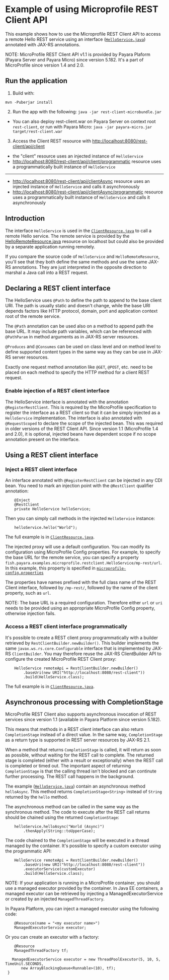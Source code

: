 # Example of using Microprofile REST Client API

This example shows how to use the Microprofile REST Client API to access a remote Hello REST service using an interface ([`HelloService.java`](src/main/java/fish/payara/examples/microprofile/restclient/HelloService.java)) annotated with JAX-RS annotations.

NOTE: MicroProfile REST Client API v1.1 is provided by Payara Plaform (Payara Server and Payara Micro) since version 5.182. It's a part of MicroProfile since version 1.4 and 2.0.

## Run the application

1. Build with:

```
mvn -Puberjar install
```
2. Run the app with the following: `java -jar rest-client-microbundle.jar`

* You can also deploy rest-client.war on Payara Server on context root `rest-client`, or run with Payara Micro: `java -jar payara-micro.jar target/rest-client.war`

3. Access the Client REST resource with [http://localhost:8080/rest-client/api/client](http://localhost:8080/rest-client/api/client)

* the "client" resource uses an injected instance of `HelloService`
* [http://localhost:8080/rest-client/api/client/programmatic](http://localhost:8080/rest-client/api/client/programmatic) resource uses a programmatically built instance of `HelloService`

------------------------------

* [http://localhost:8080/rest-client/api/clientAsync](http://localhost:8080/rest-client/api/clientAsync) resource uses an injected instance of `HelloService` and calls it asynchronously
* [http://localhost:8080/rest-client/api/clientAsync/programmatic](http://localhost:8080/rest-client/api/clientAsync/programmatic) resource uses a programmatically built instance of `HelloService` and calls it asynchronously

## Introduction

The interface `HelloService` is used in the [`ClientResource.java`](src/main/java/fish/payara/examples/microprofile/restclient/ClientResource.java) to call a remote Hello service. The remote service is provided by the [HelloRemoteResource.java](src/main/java/fish/payara/examples/microprofile/restclient/remote/HelloRemoteResource.java) resource on localhost but could also be provided by a separate application running remotely. 

If you compare the source code of `HelloService` and `HelloRemoteResource`, you'll see that they both define the same methods and use the same JAX-RS annotations. They are just interpreted in the opposite direction to marshal a Java call into a REST request.

## Declaring a REST client interface

The HelloService uses `@Path` to define the path to append to the base client URI. The path is usually static and doesn't change, while the base URI depends factors like HTTP protocol, domain, port and application context root of the remote service. 

The `@Path` annotation can be used also on a method to append path the base URL. It may include path variables, which can be referenced with `@PathParam` in method arguments as in JAX-RS server resources.

`@Produces` and `@Consumes` can be used on class level and on method level to define supported content types in the same way as they can be use in JAX-RS server resources. 

Exactly one request method annotation like `@GET`, `@POST`, etc. need to be placed on each method to specify the HTTP method for a client REST request.

### Enable injection of a REST client interface

The HelloService interface is annotated with the annotation `@RegisterRestClient`. This is required by the MicroProfile specification to register the interface as a REST client so that it can be simply injected as a `HelloService` implementation. The interface is also annotated with `@RequestScoped` to declare the scope of the injected bean. This was required in older versions of the REST Client API. Since version 1.1 (MicroProfile 1.4 and 2.0), it is optional, injected beans have dependent scope if no scope annotation present on the interface.

## Using a REST client interface

### Inject a REST client interface

An interface annotated with `@RegisterRestClient` can be injected in any CDI bean. You need to mark an injection point with the `@RestClient` qualifier annotation:

```
    @Inject
    @RestClient
    private HelloService helloService;
```

Then you can simply call methods in the injected `HelloService` instance:

```
    helloService.hello("World");
```

The full example is in [`ClientResource.java`](src/main/java/fish/payara/examples/microprofile/restclient/ClientResource.java).

The injected proxy will use a default configuration. You can modify its configuration using MicroProfile Config properties. For example, to specify the base URL for the remote service, you can specify a property `fish.payara.examples.microprofile.restclient.HelloService/mp-rest/url`. In this example, this property is specified in [`microprofile-config.properties`](/src/main/resources/META-INF/microprofile-config.properties)

The properties have names prefixed with the full class name of the REST Client interface, followed by `/mp-rest/`, followed by the name of the client property, such as `url`.

NOTE: The base URL is a required configuration. Therefore either `url` or `uri` needs to be provided using an appropriate MicroProfile Config property, otherwise injection fails.

### Access a REST client interface programmatically

It's possible to create a REST client proxy programmatically with a builder retrieved by `RestClientBuilder.newBuilder()`. This builder implements the same `javax.ws.rs.core.Configurable` interface that is implemented by JAX-RS `ClientBuilder`. You may therefore reuse the JAX-RS ClientBuilder API to configure the created MicroProfile REST Client proxy:

```
    HelloService remoteApi = RestClientBuilder.newBuilder()
        .baseUri(new URI("http://localhost:8080/rest-client"))
        .build(HelloService.class);
```

The full example is in [`ClientResource.java`](src/main/java/fish/payara/examples/microprofile/restclient/ClientResource.java).

## Asynchronous processing with CompletionStage

MicroProfile REST Client also supports asynchronous invocation of REST services since version 1.1 (available in Payara Platform since version 5.182).

This means that methods in a REST client interface can also return `CompletionStage` instead of a direct value. In the same way, `CompletionStage` as a return type is supported in REST server resources by JAX-RS 2.1.

When a method that returns `CompletionStage` is called, it will return as soon as possible, without waiting for the REST call to complete. The returned stage is completed (either with a result or exceptionally) when the REST call is completed or timed out. The important aspect of returning `CompletionStage` is that the calling thread isn't blocked and can continute further processing. The REST call happens in the background.

The example ([`HelloService.java`](src/main/java/fish/payara/examples/microprofile/restclient/HelloService.java)) contain an asynchronous method `helloAsync`. This method returns `CompletionStage<String>` instead of `String` returned by the `hello` method.

The asynchronous method can be called in the same way as the synchronous method. The code to execute after the REST call returns should be chained using the returned `CompletionStage`:

```
    helloService.helloAsync("World (Async)")
        .thenApply(String::toUpperCase);
```

The code chained to the `CompletionStage` will be executed in a thread managed by the container. It's possible to specify a custom executor using the programmatic API:

```
    HelloService remoteApi = RestClientBuilder.newBuilder()
        .baseUri(new URI("http://localhost:8080/rest-client"))
        .executorService(customExecutor)
        .build(HelloService.class);
```

NOTE: If your application is running in a MicroProfile container, you should use a managed executor provided by the container. In Java EE containers, a managed executor can be retrieved by injecting a ManagedExecutorService or created by an injected `ManagedThreadFactory`.

In Payara Platform, you can inject a managed executor using the following code:

```
    @Resource(name = "<my executor name>")
    ManagedExecutorService executor;
```

Or you can create an executor with a factory:

```
    @Resource
    ManagedThreadFactory tf;
 
   ManagedExecutorService executor = new ThreadPoolExecutor(5, 10, 5, TimeUnit.SECONDS,
       new ArrayBlockingQueue<Runnable>(10), tf);
 }
```